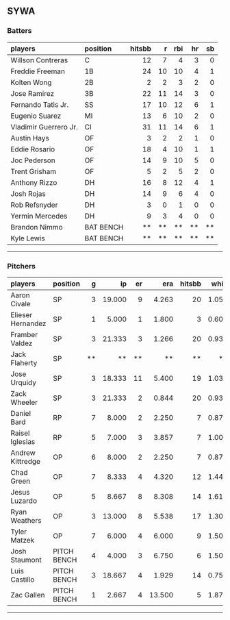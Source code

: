 ## SYWA

### Batters

 
|players               |position  | hitsbb|  r| rbi| hr| sb| 
|:---------------------|:---------|------:|--:|---:|--:|--:| 
|Willson Contreras     |C         |     12|  7|   4|  3|  0| 
|Freddie Freeman       |1B        |     24| 10|  10|  4|  1| 
|Kolten Wong           |2B        |      2|  2|   3|  2|  0| 
|Jose Ramirez          |3B        |     22| 11|  14|  3|  0| 
|Fernando Tatis Jr.    |SS        |     17| 10|  12|  6|  1| 
|Eugenio Suarez        |MI        |     13|  6|  10|  2|  0| 
|Vladimir Guerrero Jr. |CI        |     31| 11|  14|  6|  1| 
|Austin Hays           |OF        |      3|  2|   2|  1|  0| 
|Eddie Rosario         |OF        |     18|  4|  10|  1|  1| 
|Joc Pederson          |OF        |     14|  9|  10|  5|  0| 
|Trent Grisham         |OF        |      5|  2|   5|  2|  0| 
|Anthony Rizzo         |DH        |     16|  8|  12|  4|  1| 
|Josh Rojas            |DH        |     14|  9|   6|  4|  0| 
|Rob Refsnyder         |DH        |      3|  0|   1|  0|  0| 
|Yermin Mercedes       |DH        |      9|  3|   4|  0|  0| 
|Brandon Nimmo         |BAT BENCH |     **| **|  **| **| **| 
|Kyle Lewis            |BAT BENCH |     **| **|  **| **| **| 


* * *

### Pitchers

 
|players           |position    |  g|     ip| er|    era| hitsbb|  whip| so|  w| sv| 
|:-----------------|:-----------|--:|------:|--:|------:|------:|-----:|--:|--:|--:| 
|Aaron Civale      |SP          |  3| 19.000|  9|  4.263|     20| 1.053| 17|  3|  0| 
|Elieser Hernandez |SP          |  1|  5.000|  1|  1.800|      3| 0.600|  6|  0|  0| 
|Framber Valdez    |SP          |  3| 21.333|  3|  1.266|     20| 0.938| 20|  3|  0| 
|Jack Flaherty     |SP          | **|     **| **|     **|     **|    **| **| **| **| 
|Jose Urquidy      |SP          |  3| 18.333| 11|  5.400|     19| 1.036| 18|  1|  0| 
|Zack Wheeler      |SP          |  3| 21.333|  2|  0.844|     20| 0.938| 26|  1|  0| 
|Daniel Bard       |RP          |  7|  8.000|  2|  2.250|      7| 0.875|  9|  0|  4| 
|Raisel Iglesias   |RP          |  5|  7.000|  3|  3.857|      7| 1.000| 11|  1|  3| 
|Andrew Kittredge  |OP          |  6|  8.000|  2|  2.250|      7| 0.875|  8|  0|  0| 
|Chad Green        |OP          |  7|  8.333|  4|  4.320|     12| 1.440| 10|  1|  0| 
|Jesus Luzardo     |OP          |  5|  8.667|  8|  8.308|     14| 1.615|  9|  1|  0| 
|Ryan Weathers     |OP          |  3| 13.000|  8|  5.538|     17| 1.308|  7|  1|  0| 
|Tyler Matzek      |OP          |  7|  6.000|  4|  6.000|      9| 1.500|  7|  0|  0| 
|Josh Staumont     |PITCH BENCH |  4|  4.000|  3|  6.750|      6| 1.500|  4|  0|  0| 
|Luis Castillo     |PITCH BENCH |  3| 18.667|  4|  1.929|     14| 0.750| 19|  1|  0| 
|Zac Gallen        |PITCH BENCH |  1|  2.667|  4| 13.500|      5| 1.875|  3|  0|  0| 


* * *



